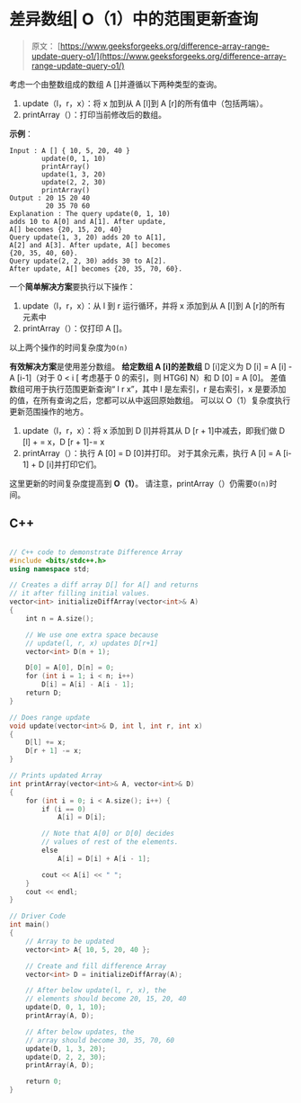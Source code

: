 # 差异数组| O（1）中的范围更新查询

> 原文： [https://www.geeksforgeeks.org/difference-array-range-update-query-o1/](https://www.geeksforgeeks.org/difference-array-range-update-query-o1/)

考虑一个由整数组成的数组 A []并遵循以下两种类型的查询。

1.  update（l，r，x）：将 x 加到从 A [l]到 A [r]的所有值中（包括两端）。
2.  printArray（）：打印当前修改后的数组。

**示例**：

```
Input : A [] { 10, 5, 20, 40 }
        update(0, 1, 10)
        printArray()
        update(1, 3, 20)
        update(2, 2, 30)
        printArray()
Output : 20 15 20 40
         20 35 70 60
Explanation : The query update(0, 1, 10) 
adds 10 to A[0] and A[1]. After update,
A[] becomes {20, 15, 20, 40}       
Query update(1, 3, 20) adds 20 to A[1],
A[2] and A[3]. After update, A[] becomes
{20, 35, 40, 60}.
Query update(2, 2, 30) adds 30 to A[2]. 
After update, A[] becomes {20, 35, 70, 60}.

```



一个**简单解决方案**要执行以下操作：

1.  update（l，r，x）：从 l 到 r 运行循环，并将 x 添加到从 A [l]到 A [r]的所有元素中
2.  printArray（）：仅打印 A []。

以上两个操作的时间复杂度为`O(n)`

**有效解决方案**是使用差分数组。
**给定数组 A [i]的差数组** D [i]定义为 D [i] = A [i] -A [i-1]（对于 0 < i [ 考虑基于 0 的索引，则 HTG6] N）和 D [0] = A [0]。 差值数组可用于执行范围更新查询“ l r x”，其中 l 是左索引，r 是右索引，x 是要添加的值，在所有查询之后，您都可以从中返回原始数组。 可以以 O（1）复杂度执行更新范围操作的地方。

1.  update（l，r，x）：将 x 添加到 D [l]并将其从 D [r + 1]中减去，即我们做 D [l] + = x，D [r + 1]-= x
2.  printArray（）：执行 A [0] = D [0]并打印。 对于其余元素，执行 A [i] = A [i-1] + D [i]并打印它们。

这里更新的时间复杂度提高到 **O（1）**。 请注意，printArray（）仍需要`O(n)`时间。

## C++ 

```cpp

// C++ code to demonstrate Difference Array 
#include <bits/stdc++.h> 
using namespace std; 

// Creates a diff array D[] for A[] and returns 
// it after filling initial values. 
vector<int> initializeDiffArray(vector<int>& A) 
{ 
    int n = A.size(); 

    // We use one extra space because 
    // update(l, r, x) updates D[r+1] 
    vector<int> D(n + 1); 

    D[0] = A[0], D[n] = 0; 
    for (int i = 1; i < n; i++) 
        D[i] = A[i] - A[i - 1]; 
    return D; 
} 

// Does range update 
void update(vector<int>& D, int l, int r, int x) 
{ 
    D[l] += x; 
    D[r + 1] -= x; 
} 

// Prints updated Array 
int printArray(vector<int>& A, vector<int>& D) 
{ 
    for (int i = 0; i < A.size(); i++) { 
        if (i == 0) 
            A[i] = D[i]; 

        // Note that A[0] or D[0] decides 
        // values of rest of the elements. 
        else
            A[i] = D[i] + A[i - 1]; 

        cout << A[i] << " "; 
    } 
    cout << endl; 
} 

// Driver Code 
int main() 
{ 
    // Array to be updated 
    vector<int> A{ 10, 5, 20, 40 }; 

    // Create and fill difference Array 
    vector<int> D = initializeDiffArray(A); 

    // After below update(l, r, x), the 
    // elements should become 20, 15, 20, 40 
    update(D, 0, 1, 10); 
    printArray(A, D); 

    // After below updates, the 
    // array should become 30, 35, 70, 60 
    update(D, 1, 3, 20); 
    update(D, 2, 2, 30); 
    printArray(A, D); 

    return 0; 
} 

```